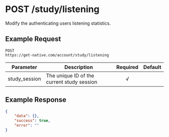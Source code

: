 # POST /study/listening

Modify the authenticating users listening statistics.

## Example Request

```
POST
https://get-native.com/account/study/listening
```

| Parameter     	| Description                                              	| Required 	| Default 	|
|---------------	|----------------------------------------------------------	|:--------:	|---------	|
| study_session  	| The unique ID of the current study session              	|     √    	|         	|

## Example Response

```json
{
	"data": {},
	"success": true,
	"error": ""
}
```
